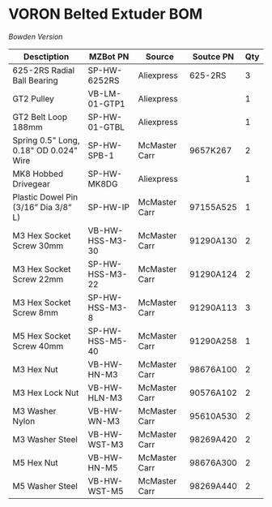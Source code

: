 # VORON Belted Extuder BOM
_Bowden Version_

| Desctiption | MZBot PN | Source | Soutce PN | Qty |
| --- | --- | --- | --- | --- |
| 625-2RS Radial Ball Bearing | SP-HW-6252RS | Aliexpress | 625-2RS | 3 |
| GT2 Pulley | VB-LM-01-GTP1 | Aliexpress |  | 1 |
| GT2 Belt Loop 188mm | SP-HW-01-GTBL | Aliexpress |  | 1 |
| Spring 0.5" Long, 0.18" OD 0.024" Wire | SP-HW-SPB-1 | McMaster Carr | 9657K267 | 2 |
| MK8 Hobbed Drivegear | SP-HW-MK8DG | Aliexpress |  | 1 |
| Plastic Dowel Pin (3/16” Dia 3/8” L) | SP-HW-IP | McMaster Carr | 97155A525 | 1 |
| M3 Hex Socket Screw 30mm | VB-HW-HSS-M3-30 | McMaster Carr | 91290A130 | 2 |
| M3 Hex Socket Screw 22mm | SP-HW-HSS-M3-22 | McMaster Carr | 91290A124 | 2 |
| M3 Hex Socket Screw 8mm | SP-HW-HSS-M3-8 | McMaster Carr | 91290A113 | 3 |
| M5 Hex Socket Screw 40mm | SP-HW-HSS-M5-40 | McMaster Carr | 91290A258 | 1 |
| M3 Hex Nut | VB-HW-HN-M3 | McMaster Carr | 98676A100 | 2 |
| M3 Hex Lock Nut | VB-HW-HLN-M3 | McMaster Carr | 90576A102 | 2 |
| M3 Washer Nylon | VB-HW-WN-M3 | McMaster Carr | 95610A530 | 2 |
| M3 Washer Steel | VB-HW-WST-M3 | McMaster Carr | 98269A420 | 2 |
| M5 Hex Nut | VB-HW-HN-M5 | McMaster Carr | 98676A300 | 2 |
| M5 Washer Steel | VB-HW-WST-M5 | McMaster Carr | 98269A440 | 2 |